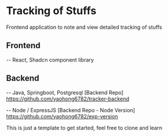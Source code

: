 # Tracking of Stuffs

Frontend application to note and view detailed tracking of stuffs

## Frontend 
-- React, Shadcn component library 

## Backend
-- Java, Springboot, Postgresql 
[Backend Repo] https://github.com/yaohong6782/tracker-backend

-- Node / ExpressJS 
[Backend Repo - Node Version] https://github.com/yaohong6782/exp-version

This is just a template to get started, feel free to clone and learn
